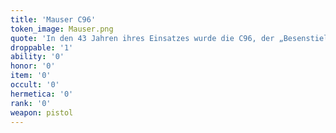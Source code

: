 ```yaml
---
title: 'Mauser C96'
token_image: Mauser.png
quote: 'In den 43 Jahren ihres Einsatzes wurde die C96, der „Besenstiel“, deut lich verbessert: Erhöhung des Kalibers auf 9,63 mm, Zusatz von Auswerfer und Zwillings-Magazin.'
droppable: '1'
ability: '0'
honor: '0'
item: '0'
occult: '0'
hermetica: '0'
rank: '0'
weapon: pistol
---
```


